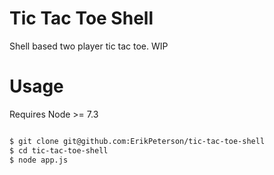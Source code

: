 # Tic Tac Toe Shell

Shell based two player tic tac toe. WIP

# Usage

Requires Node >= 7.3

```sh

$ git clone git@github.com:ErikPeterson/tic-tac-toe-shell
$ cd tic-tac-toe-shell
$ node app.js
```